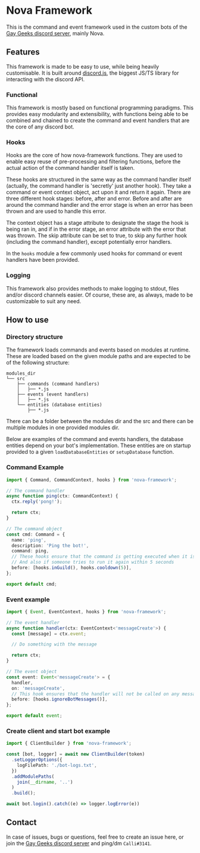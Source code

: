 # Nova Framework

This is the command and event framework used in the custom bots of the [Gay Geeks discord server], mainly Nova.

## Features

This framework is made to be easy to use, while being heavily customisable.
It is built around [discord.js], the biggest JS/TS library for interacting with the discord API.

### Functional

This framework is mostly based on functional programming paradigms.
This provides easy modularity and extensibility, with functions being able to be combined and chained to create the command and event handlers that are the core of any discord bot.

### Hooks

Hooks are the core of how nova-framework functions.
They are used to enable easy reuse of pre-processing and filtering functions,
before the actual action of the command handler itself is taken.

These hooks are structured in the same way as the command handler itself (actually, the command handler is 'secretly' just another hook).
They take a command or event context object, act upon it and return it again.
There are three different hook stages: before, after and error.
Before and after are around the command handler and the error stage is when an error has been thrown and are used to handle this error.

The context object has a stage attribute to designate the stage the hook is being ran in, and if in the error stage, an error attribute with the error that was thrown.
The skip attribute can be set to true, to skip any further hook (including the command handler), except potentially error handlers.

In the `hooks` module a few commonly used hooks for command or event handlers have been provided.

### Logging

This framework also provides methods to make logging to stdout, files and/or discord channels easier.
Of course, these are, as always, made to be customizable to suit any need.

## How to use

### Directory structure

The framework loads commands and events based on modules at runtime.
These are loaded based on the given module paths and are expected to be of the following structure:

```plain
modules_dir
└── src
    ├── commands (command handlers)
    │   ├── *.js
    ├── events (event handlers)
    │   ├── *.js
    └── entities (database entities)
        ├── *.js
```

There can be a folder between the modules dir and the src and there can be multiple modules in one provided modules dir.

Below are examples of the command and events handlers, the database entities depend on your bot's implementation.
These entities are on startup provided to a given `loadDatabaseEntities` or `setupDatabase` function.

### Command Example

```ts
import { Command, CommandContext, hooks } from 'nova-framework';

// The command handler
async function ping(ctx: CommandContext) {
  ctx.reply('pong!');

  return ctx;
}

// The command object
const cmd: Command = {
  name: 'ping',
  description: 'Ping the bot!',
  command: ping,
  // These hooks ensure that the command is getting executed when it is ran in a guild
  // And also if someone tries to run it again within 5 seconds
  before: [hooks.inGuild(), hooks.cooldown(5)],
};

export default cmd;
```

### Event example

```ts
import { Event, EventContext, hooks } from 'nova-framework';

// The event handler
async function handler(ctx: EventContext<'messageCreate'>) {
  const [message] = ctx.event;

  // Do something with the message

  return ctx;
}

// The event object
const event: Event<'messageCreate'> = {
  handler,
  on: 'messageCreate',
  // This hook ensures that the handler will not be called on any message by a bot
  before: [hooks.ignoreBotMessages()],
};

export default event;
```

### Create client and start bot example

```ts
import { ClientBuilder } from 'nova-framework';

const [bot, logger] = await new ClientBuilder(token)
  .setLoggerOptions({
    logFilePath: './bot-logs.txt',
  })
  .addModulePaths(
    join(__dirname, '..')
  )
  .build();

await bot.login().catch((e) => logger.logError(e))
```

## Contact

In case of issues, bugs or questions, feel free to create an issue here, or join the [Gay Geeks discord server] and ping/dm `Calli#3141`.

[Gay Geeks discord server]: discord.gg/gaygeeks
[discord.js]: https://discord.js.org/
